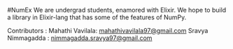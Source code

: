 #NumEx
We are undergrad students, enamored with Elixir.
We hope to build a library in Elixir-lang that has some of the features of NumPy.

Contributors :
Mahathi Vavilala: mahathivavilala97@gmail.com
Sravya Nimmagadda : nimmagadda.sravya97@gmail.com